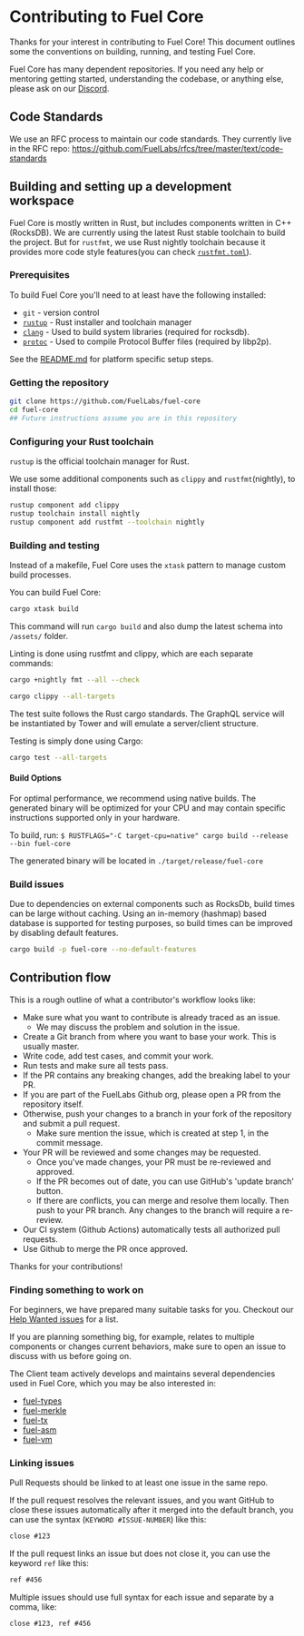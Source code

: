 # Contributing to Fuel Core

Thanks for your interest in contributing to Fuel Core! This document outlines some the conventions on building, running, and testing Fuel Core.

Fuel Core has many dependent repositories. If you need any help or mentoring getting started, understanding the codebase, or anything else, please ask on our [Discord](https://discord.gg/xfpK4Pe).

## Code Standards

We use an RFC process to maintain our code standards. They currently live in the RFC repo: <https://github.com/FuelLabs/rfcs/tree/master/text/code-standards>

## Building and setting up a development workspace

Fuel Core is mostly written in Rust, but includes components written in C++ (RocksDB).
We are currently using the latest Rust stable toolchain to build the project.
But for `rustfmt`, we use Rust nightly toolchain because it provides more code style features(you can check [`rustfmt.toml`](.rustfmt.toml)).

### Prerequisites

To build Fuel Core you'll need to at least have the following installed:

-   `git` - version control
-   [`rustup`](https://rustup.rs/) - Rust installer and toolchain manager
-   [`clang`](http://releases.llvm.org/download.html) - Used to build system libraries (required for rocksdb).
-   [`protoc`](https://grpc.io/docs/protoc-installation/) - Used to compile Protocol Buffer files (required by libp2p).

See the [README.md](README.md#system-requirements) for platform specific setup steps.

### Getting the repository

```sh
git clone https://github.com/FuelLabs/fuel-core
cd fuel-core
## Future instructions assume you are in this repository
```

### Configuring your Rust toolchain

`rustup` is the official toolchain manager for Rust.

We use some additional components such as `clippy` and `rustfmt`(nightly), to install those:

```sh
rustup component add clippy
rustup toolchain install nightly
rustup component add rustfmt --toolchain nightly
```

### Building and testing

Instead of a makefile, Fuel Core uses the `xtask` pattern to manage custom build processes.

You can build Fuel Core:

```sh
cargo xtask build
```

This command will run `cargo build` and also dump the latest schema into `/assets/` folder.

Linting is done using rustfmt and clippy, which are each separate commands:

```sh
cargo +nightly fmt --all --check
```

```sh
cargo clippy --all-targets
```

The test suite follows the Rust cargo standards. The GraphQL service will be instantiated by
Tower and will emulate a server/client structure.

Testing is simply done using Cargo:

```sh
cargo test --all-targets
```

#### Build Options

For optimal performance, we recommend using native builds. The generated binary will be optimized for your CPU and may contain specific instructions supported only in your hardware.

To build, run:
`$ RUSTFLAGS="-C target-cpu=native" cargo build --release --bin fuel-core`

The generated binary will be located in `./target/release/fuel-core`

### Build issues

Due to dependencies on external components such as RocksDb, build times can be large without caching.
Using an in-memory (hashmap) based database is supported for testing purposes, so build times can be improved by disabling
default features.

```sh
cargo build -p fuel-core --no-default-features
```

## Contribution flow

This is a rough outline of what a contributor's workflow looks like:

-   Make sure what you want to contribute is already traced as an issue.
    -   We may discuss the problem and solution in the issue.
-   Create a Git branch from where you want to base your work. This is usually master.
-   Write code, add test cases, and commit your work.
-   Run tests and make sure all tests pass.
-   If the PR contains any breaking changes, add the breaking label to your PR.
-   If you are part of the FuelLabs Github org, please open a PR from the repository itself.
-   Otherwise, push your changes to a branch in your fork of the repository and submit a pull request.
    -   Make sure mention the issue, which is created at step 1, in the commit message.
-   Your PR will be reviewed and some changes may be requested.
    -   Once you've made changes, your PR must be re-reviewed and approved.
    -   If the PR becomes out of date, you can use GitHub's 'update branch' button.
    -   If there are conflicts, you can merge and resolve them locally. Then push to your PR branch.
        Any changes to the branch will require a re-review.
-   Our CI system (Github Actions) automatically tests all authorized pull requests.
-   Use Github to merge the PR once approved.

Thanks for your contributions!

### Finding something to work on

For beginners, we have prepared many suitable tasks for you. Checkout our [Help Wanted issues](https://github.com/FuelLabs/fuel-core/issues?q=is%3Aopen+is%3Aissue+label%3A%22help+wanted%22) for a list.

If you are planning something big, for example, relates to multiple components or changes current behaviors, make sure to open an issue to discuss with us before going on.

The Client team actively develops and maintains several dependencies used in Fuel Core, which you may be also interested in:

-   [fuel-types](https://github.com/FuelLabs/fuel-types)
-   [fuel-merkle](https://github.com/FuelLabs/fuel-merkle)
-   [fuel-tx](https://github.com/FuelLabs/fuel-tx)
-   [fuel-asm](https://github.com/FuelLabs/fuel-asm)
-   [fuel-vm](https://github.com/FuelLabs/fuel-vm)

### Linking issues

Pull Requests should be linked to at least one issue in the same repo.

If the pull request resolves the relevant issues, and you want GitHub to close these issues automatically after it merged into the default branch, you can use the syntax (`KEYWORD #ISSUE-NUMBER`) like this:

```md
close #123
```

If the pull request links an issue but does not close it, you can use the keyword `ref` like this:

```md
ref #456
```

Multiple issues should use full syntax for each issue and separate by a comma, like:

```md
close #123, ref #456
```
